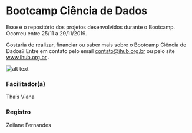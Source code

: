 # Bootcamp Ciência de Dados

Esse é o repositório dos projetos desenvolvidos durante o Bootcamp. Ocorreu entre 25/11 a 29/11/2019.

Gostaria de realizar, financiar ou saber mais sobre o Bootcamp Ciência de Dados? Entre em contato pelo email contato@ihub.org.br ou pelo site www.ihub.org.br .

![alt text](https://github.com/instituto-hub/Bootcamp-Ciencia-de-Dados/blob/master/Turma%20%231/Imagens/bootcamp%20ciencia%20de%20dados-01.png)



### Facilitador(a)

Thaís Viana


### Registro

Zeilane Fernandes
